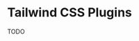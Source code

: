 # Tailwind CSS Plugins

TODO

<!--
@tailwindcss/aspect-ratio"
@tailwindcss/forms
@tailwindcss/typography
-->
